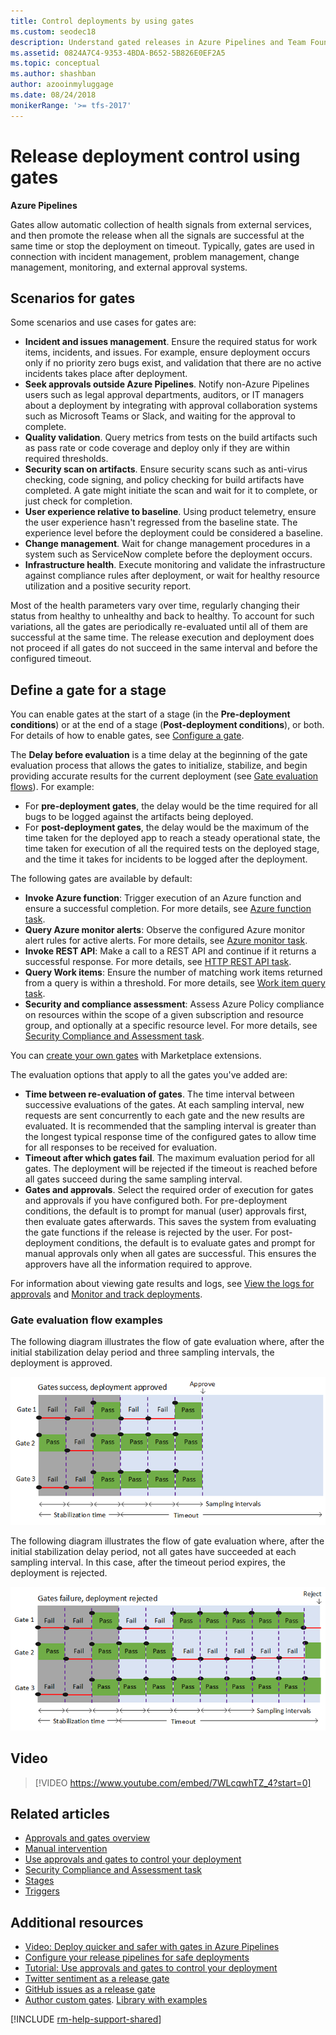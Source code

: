 ```yaml
---
title: Control deployments by using gates
ms.custom: seodec18
description: Understand gated releases in Azure Pipelines and Team Foundation Server (TFS)
ms.assetid: 0824A7C4-9353-4BDA-B652-5B826E0EF2A5
ms.topic: conceptual
ms.author: shashban
author: azooinmyluggage
ms.date: 08/24/2018
monikerRange: '>= tfs-2017'
---
```


# Release deployment control using gates

**Azure Pipelines**

Gates allow automatic collection of health signals from external services, and then
promote the release when all the signals are successful at the same time or stop the
deployment on timeout.
Typically, gates are used in connection with incident management, problem management,
change management, monitoring, and external approval systems.

## Scenarios for gates

Some scenarios and use cases for gates are:

  * **Incident and issues management**. Ensure the required status for work items, incidents, and issues. For example, ensure deployment occurs only if no priority zero bugs exist, and validation that there are no active incidents takes place after deployment.
  * **Seek approvals outside Azure Pipelines**. Notify non-Azure Pipelines users such as legal approval departments, auditors, or IT managers about a deployment by integrating with approval collaboration systems such as Microsoft Teams or Slack, and waiting for the approval to complete.
  * **Quality validation**. Query metrics from tests on the build artifacts such as pass rate or code coverage and deploy only if they are within required thresholds.
  * **Security scan on artifacts**. Ensure security scans such as anti-virus checking, code signing, and policy checking for build artifacts have completed. A gate might initiate the scan and wait for it to complete, or just check for completion.
  * **User experience relative to baseline**. Using product telemetry, ensure the user experience hasn't regressed from the baseline state. The experience level before the deployment could be considered a baseline.
  * **Change management**. Wait for change management procedures in a system such as ServiceNow complete before the deployment occurs.
  * **Infrastructure health**. Execute monitoring and validate the infrastructure against compliance rules after deployment, or wait for healthy resource utilization and a positive security report.

Most of the health parameters vary over time, regularly changing their status from healthy to unhealthy and back to healthy.
To account for such variations, all the gates are periodically re-evaluated until all of them are successful at the same time.
The release execution and deployment does not proceed if all gates do not succeed in the same interval and before the configured timeout.

## Define a gate for a stage

You can enable gates at the start of a stage (in the **Pre-deployment conditions**)
or at the end of a stage (**Post-deployment conditions**), or both.
For details of how to enable gates, see [Configure a gate](../deploy-using-approvals.md#configure-gate).

The **Delay before evaluation** is a time delay at the beginning of the gate evaluation 
process that allows the gates to initialize, stabilize, and begin providing accurate results
for the current deployment (see [Gate evaluation flows](#eval-examples)). For example:

* For **pre-deployment gates**, the delay would be the time required for all bugs to be logged
  against the artifacts being deployed.  
* For **post-deployment gates**, the delay would be the maximum of the time taken for the deployed app
  to reach a steady operational state, the time taken for execution of all the required tests on
  the deployed stage, and the time it takes for incidents to be logged after the deployment.<p />

The following gates are available by default:

* **Invoke Azure function**: Trigger execution of an Azure function and ensure a successful completion.
  For more details, see [Azure function task](../../tasks/utility/azure-function.md).
* **Query Azure monitor alerts**: Observe the configured Azure monitor alert rules for active alerts.
  For more details, see [Azure monitor task](../../tasks/utility/azure-monitor.md).
* **Invoke REST API**: Make a call to a REST API and continue if it returns a successful response.
  For more details, see [HTTP REST API task](../../tasks/utility/http-rest-api.md).
* **Query Work items**: Ensure the number of matching work items returned from a query is within a threshold.
  For more details, see [Work item query task](../../tasks/utility/work-item-query.md).
* **Security and compliance assessment**: Assess Azure Policy compliance on resources within the scope of a
  given subscription and resource group, and optionally at a specific resource level. For more details, see
  [Security Compliance and Assessment task](../../tasks/deploy/azure-policy.md).

You can [create your own gates](https://github.com/Microsoft/azure-pipelines-tasks/blob/master/docs/authoring/gates.md) with Marketplace extensions.
   
The evaluation options that apply to all the gates you've added are:

* **Time between re-evaluation of gates**. The time interval between successive evaluations of 
  the gates. At each sampling interval, new requests are sent concurrently to each gate
  and the new results are evaluated. It is recommended that the sampling interval is greater than the longest
  typical response time of the configured gates to allow time for all responses to be received for evaluation.     
* **Timeout after which gates fail**. The maximum evaluation period for all gates.
  The deployment will be rejected if the timeout is reached before all gates succeed during the same sampling interval.
* **Gates and approvals**. Select the required order of execution for gates and approvals if you have configured both.
  For pre-deployment conditions, the default is to prompt for manual (user) approvals first, then evaluate gates afterwards.
  This saves the system from evaluating the gate functions if the release is rejected by the user.
  For post-deployment conditions, the default is to evaluate gates and prompt for manual approvals only when all gates are successful.
 This ensures the approvers have all the information required to approve.
   
For information about viewing gate results and logs, see
[View the logs for approvals](../deploy-using-approvals.md#view-approvals) and
[Monitor and track deployments](../define-multistage-release-process.md#monitor-track).

<a name="eval-examples"></a>

### Gate evaluation flow examples

The following diagram illustrates the flow of gate evaluation where, after the
initial stabilization delay period and three sampling intervals, the deployment is approved.

![Successful gates](media/gate-results-pass.png)

The following diagram illustrates the flow of gate evaluation where, after the
initial stabilization delay period, not all gates have succeeded at each sampling interval. In
this case, after the timeout period expires, the deployment is rejected.

![Failed gates](media/gate-results-fail.png)


## Video 

> [!VIDEO https://www.youtube.com/embed/7WLcqwhTZ_4?start=0]

## Related articles

* [Approvals and gates overview](index.md)
* [Manual intervention](../deploy-using-approvals.md#configure-maninter)
* [Use approvals and gates to control your deployment](../../release/deploy-using-approvals.md)
* [Security Compliance and Assessment task](../../tasks/deploy/azure-policy.md)
* [Stages](../../process/stages.md)
* [Triggers](../triggers.md)


## Additional resources

* [Video: Deploy quicker and safer with gates in Azure Pipelines](https://channel9.msdn.com/Events/Connect/2017/T181)  
* [Configure your release pipelines for safe deployments](https://devblogs.microsoft.com/devops/configuring-your-release-pipelines-for-safe-deployments/)
* [Tutorial: Use approvals and gates to control your deployment](../deploy-using-approvals.md)
* [Twitter sentiment as a release gate](https://blogs.msdn.microsoft.com/bharry/2017/12/15/twitter-sentiment-as-a-release-gate/)
* [GitHub issues as a release gate](https://www.visualstudiogeeks.com/DevOps/github-issues-as-deployment-gate-in-vsts-rm)
* [Author custom gates](https://github.com/Microsoft/azure-pipelines-tasks/blob/master/docs/authoring/gates.md). [Library with examples](https://github.com/Microsoft/vsts-rm-extensions/tree/master/ServerTaskHelper/DistributedTask.ServerTask.Remote.Common) 


[!INCLUDE [rm-help-support-shared](../../includes/rm-help-support-shared.md)]

